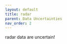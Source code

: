 ```yaml
---
layout: default
title: radar
parent: Data Uncertainties
nav_order: 2
---
```


radar data are uncertain!
